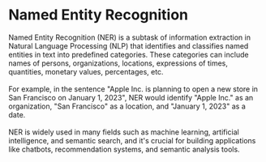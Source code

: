 # Named Entity Recognition
Named Entity Recognition (NER) is a subtask of information extraction in Natural Language Processing (NLP) that identifies and classifies named entities in text into predefined categories. These categories can include names of persons, organizations, locations, expressions of times, quantities, monetary values, percentages, etc.
<br><br>
For example, in the sentence "Apple Inc. is planning to open a new store in San Francisco on January 1, 2023", NER would identify "Apple Inc." as an organization, "San Francisco" as a location, and "January 1, 2023" as a date.
<br><br>
NER is widely used in many fields such as machine learning, artificial intelligence, and semantic search, and it's crucial for building applications like chatbots, recommendation systems, and semantic analysis tools.